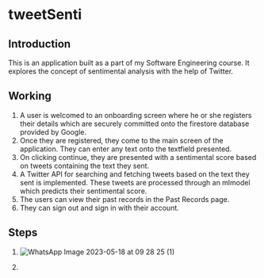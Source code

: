 # tweetSenti
## Introduction
This is an application built as a part of my Software Engineering course. It explores the concept of sentimental analysis with the help of Twitter. 
## Working
1. A user is welcomed to an onboarding screen where he or she registers their details which are securely committed onto the firestore database provided by Google.
2. Once they are registered, they come to the main screen of the application. They can enter any text onto the textfield presented.
3. On clicking continue, they are presented with a sentimental score based on tweets containing the text they sent.
4. A Twitter API for searching and fetching tweets based on the text they sent is implemented. These tweets are processed through an mlmodel which predicts their sentimental score.
5. The users can view their past records in the Past Records page.
6. They can sign out and sign in with their account.

## Steps

1. ![WhatsApp Image 2023-05-18 at 09 28 25 (1)](https://github.com/AdithyahNair/tweetSenti/assets/74417984/b69f020e-d283-4578-9fd6-93b8f7907738)

2. 


